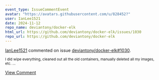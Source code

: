 ```yaml
---
event_type: IssueCommentEvent
avatar: "https://avatars.githubusercontent.com/u/828452?"
user: IanLee1521
date: 2024-11-12
repo_name: deviantony/docker-elk
html_url: https://github.com/deviantony/docker-elk/issues/1030
repo_url: https://github.com/deviantony/docker-elk
---
```


<a href='https://github.com/IanLee1521' target='_blank'>IanLee1521</a> commented on issue <a href='https://github.com/deviantony/docker-elk/issues/1030' target='_blank'>deviantony/docker-elk#1030</a>.

<small>I did wipe everything, cleaned out all the old containers, manually deleted all my images, etc....</small>

<a href='https://github.com/deviantony/docker-elk/issues/1030' target='_blank'>View Comment</a>